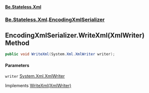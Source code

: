 #### [Be.Stateless.Xml](README.md 'README')
### [Be.Stateless.Xml](Be.Stateless.Xml.md 'Be.Stateless.Xml').[EncodingXmlSerializer](EncodingXmlSerializer.md 'Be.Stateless.Xml.EncodingXmlSerializer')

## EncodingXmlSerializer.WriteXml(XmlWriter) Method

```csharp
public void WriteXml(System.Xml.XmlWriter writer);
```
#### Parameters

<a name='Be.Stateless.Xml.EncodingXmlSerializer.WriteXml(System.Xml.XmlWriter).writer'></a>

`writer` [System.Xml.XmlWriter](https://docs.microsoft.com/en-us/dotnet/api/System.Xml.XmlWriter 'System.Xml.XmlWriter')

Implements [WriteXml(XmlWriter)](https://docs.microsoft.com/en-us/dotnet/api/System.Xml.Serialization.IXmlSerializable.WriteXml#System_Xml_Serialization_IXmlSerializable_WriteXml_System_Xml_XmlWriter_ 'System.Xml.Serialization.IXmlSerializable.WriteXml(System.Xml.XmlWriter)')